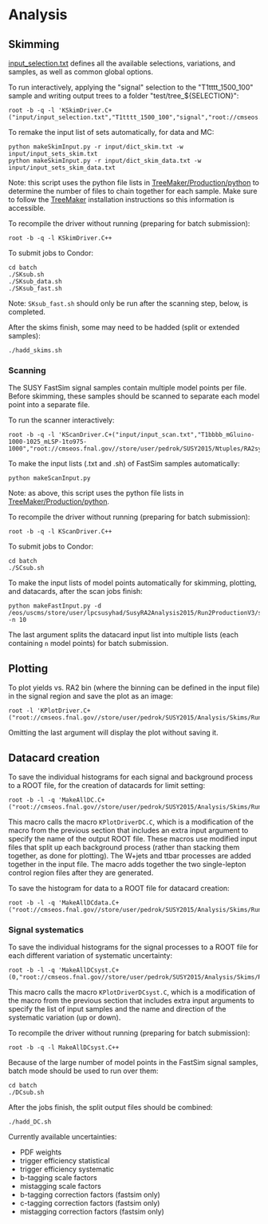 # Analysis

## Skimming

[input\_selection.txt](input/input\_selection.txt) defines all the available selections, variations, and samples, as well as common global options.

To run interactively, applying the "signal" selection to the "T1tttt\_1500\_100" sample and writing output trees to a folder "test/tree\_${SELECTION}":
```
root -b -q -l 'KSkimDriver.C+("input/input_selection.txt","T1tttt_1500_100","signal","root://cmseos.fnal.gov//store/user/lpcsusyhad/SusyRA2Analysis2015/Run2ProductionV3","test/tree")'
```

To remake the input list of sets automatically, for data and MC:
```
python makeSkimInput.py -r input/dict_skim.txt -w input/input_sets_skim.txt
python makeSkimInput.py -r input/dict_skim_data.txt -w input/input_sets_skim_data.txt
```
Note: this script uses the python file lists in [TreeMaker/Production/python](https://github.com/TreeMaker/TreeMaker/tree/Run2/Production/python) to determine the number of files to chain together for each sample. Make sure to follow the [TreeMaker](https://github.com/TreeMaker/TreeMaker) installation instructions so this information is accessible.

To recompile the driver without running (preparing for batch submission):
```
root -b -q -l KSkimDriver.C++
```

To submit jobs to Condor:
```
cd batch
./SKsub.sh
./SKsub_data.sh
./SKsub_fast.sh
```
Note: `SKsub_fast.sh` should only be run after the scanning step, below, is completed.

After the skims finish, some may need to be hadded (split or extended samples):
```
./hadd_skims.sh
```

### Scanning

The SUSY FastSim signal samples contain multiple model points per file. Before skimming, these samples should be scanned to separate each model point into a separate file.

To run the scanner interactively:
```
root -b -q -l 'KScanDriver.C+("input/input_scan.txt","T1bbbb_mGluino-1000-1025_mLSP-1to975-1000","root://cmseos.fnal.gov//store/user/pedrok/SUSY2015/Ntuples/RA2sync_Sept23_2015")'
```

To make the input lists (.txt and .sh) of FastSim samples automatically:
```
python makeScanInput.py
```
Note: as above, this script uses the python file lists in [TreeMaker/Production/python](https://github.com/TreeMaker/TreeMaker/tree/Run2/Production/python).

To recompile the driver without running (preparing for batch submission):
```
root -b -q -l KScanDriver.C++
```

To submit jobs to Condor:
```
cd batch
./SCsub.sh
```

To make the input lists of model points automatically for skimming, plotting, and datacards, after the scan jobs finish:
```
python makeFastInput.py -d /eos/uscms/store/user/lpcsusyhad/SusyRA2Analysis2015/Run2ProductionV3/scan/ -n 10
```
The last argument splits the datacard input list into multiple lists (each containing `n` model points) for batch submission.

## Plotting

To plot yields vs. RA2 bin (where the binning can be defined in the input file) in the signal region and save the plot as an image:
```
root -l 'KPlotDriver.C+("root://cmseos.fnal.gov//store/user/pedrok/SUSY2015/Analysis/Skims/Run2ProductionV3/tree_signal","input/input_RA2bin.txt",1)'
```
Omitting the last argument will display the plot without saving it.

## Datacard creation

To save the individual histograms for each signal and background process to a ROOT file, for the creation of datacards for limit setting:
```
root -b -l -q 'MakeAllDC.C+("root://cmseos.fnal.gov//store/user/pedrok/SUSY2015/Analysis/Skims/Run2ProductionV3")'
```
This macro calls the macro `KPlotDriverDC.C`, which is a modification of the macro from the previous section
that includes an extra input argument to specify the name of the output ROOT file.
These macros use modified input files that split up each background process (rather than stacking them together, as done for plotting).
The W+jets and ttbar processes are added together in the input file. The macro adds together the two single-lepton control region files
after they are generated.

To save the histogram for data to a ROOT file for datacard creation:
```
root -b -l -q 'MakeAllDCdata.C+("root://cmseos.fnal.gov//store/user/pedrok/SUSY2015/Analysis/Skims/Run2ProductionV3")'
```

### Signal systematics

To save the individual histograms for the signal processes to a ROOT file for each different variation of systematic uncertainty:
```
root -b -l -q 'MakeAllDCsyst.C+(0,"root://cmseos.fnal.gov//store/user/pedrok/SUSY2015/Analysis/Skims/Run2ProductionV3")'
```
This macro calls the macro `KPlotDriverDCsyst.C`, which is a modification of the macro from the previous section
that includes extra input arguments to specify the list of input samples and the name and direction of the systematic variation (up or down).

To recompile the driver without running (preparing for batch submission):
```
root -b -q -l MakeAllDCsyst.C++
```

Because of the large number of model points in the FastSim signal samples, batch mode should be used to run over them:
```
cd batch
./DCsub.sh
```

After the jobs finish, the split output files should be combined:
```
./hadd_DC.sh
```


Currently available uncertainties:
* PDF weights
* trigger efficiency statistical
* trigger efficiency systematic
* b-tagging scale factors
* mistagging scale factors
* b-tagging correction factors (fastsim only)
* c-tagging correction factors (fastsim only)
* mistagging correction factors (fastsim only)

